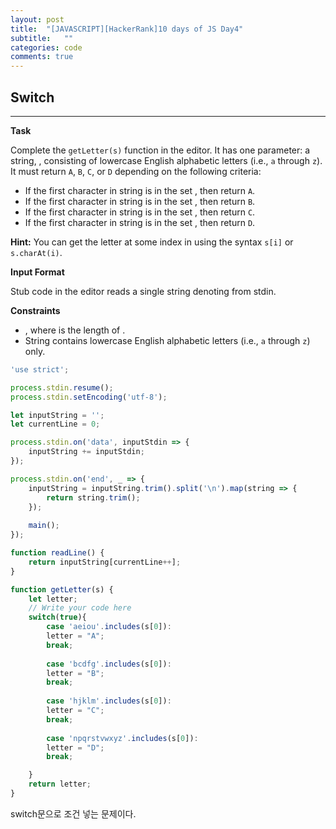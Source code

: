 ```yaml
---
layout: post
title:  "[JAVASCRIPT][HackerRank]10 days of JS Day4"
subtitle:   ""
categories: code
comments: true
---
```




## Switch

---

**Task**

Complete the `getLetter(s)` function in the editor. It has one parameter: a string, , consisting of lowercase English alphabetic letters (i.e., `a` through `z`). It must return `A`, `B`, `C`, or `D` depending on the following criteria:

- If the first character in string  is in the set , then return `A`.
- If the first character in string  is in the set , then return `B`.
- If the first character in string  is in the set , then return `C`.
- If the first character in string  is in the set , then return `D`.

**Hint:** You can get the letter at some index  in  using the syntax `s[i]` or `s.charAt(i)`.

**Input Format**

Stub code in the editor reads a single string denoting  from stdin.

**Constraints**

- , where  is the length of .
- String  contains lowercase English alphabetic letters (i.e., `a` through `z`) only.



~~~javascript
'use strict';

process.stdin.resume();
process.stdin.setEncoding('utf-8');

let inputString = '';
let currentLine = 0;

process.stdin.on('data', inputStdin => {
    inputString += inputStdin;
});

process.stdin.on('end', _ => {
    inputString = inputString.trim().split('\n').map(string => {
        return string.trim();
    });
    
    main();    
});

function readLine() {
    return inputString[currentLine++];
}

function getLetter(s) {
    let letter;
    // Write your code here
    switch(true){
        case 'aeiou'.includes(s[0]):
        letter = "A";
        break;
        
        case 'bcdfg'.includes(s[0]):
        letter = "B";
        break;
        
        case 'hjklm'.includes(s[0]):
        letter = "C";
        break;
        
        case 'npqrstvwxyz'.includes(s[0]):
        letter = "D";
        break;

    }
    return letter;
}


~~~



switch문으로 조건 넣는 문제이다.